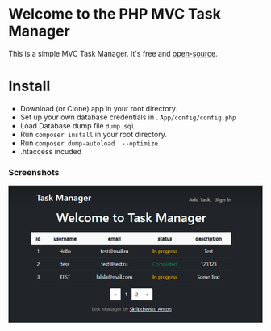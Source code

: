 # Welcome to the PHP MVC Task Manager

This is a simple MVC Task Manager. It's free and [open-source](LICENSE).

# Install
* Download (or Clone) app in your root directory.
* Set up your own database credentials in . `App/config/config.php`
* Load Database dump file `dump.sql`
* Run `composer install` in your root directory.
* Run `composer dump-autoload  --optimize`
* .htaccess incuded

### Screenshots
![screenshot](screenshot.png "screenshot")
